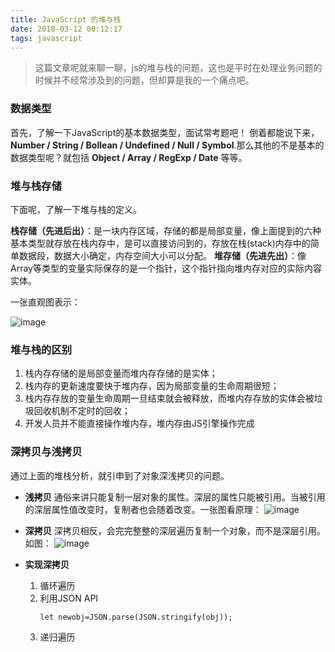 ```yaml
---
title: JavaScript 的堆与栈
date: 2018-03-12 00:12:17
tags: javascript
---
```

>这篇文章呢就来聊一聊，js的堆与栈的问题，这也是平时在处理业务问题的时候并不经常涉及到的问题，但却算是我的一个痛点吧。

### 数据类型

首先，了解一下JavaScript的基本数据类型，面试常考题吧！ 倒着都能说下来，**Number / String / Bollean / Undefined / Null / Symbol**.那么其他的不是基本的数据类型呢？就包括 **Object / Array / RegExp / Date** 等等。

### 堆与栈存储
下面呢，了解一下堆与栈的定义。

**栈存储（先进后出）**：是一块内存区域，存储的都是局部变量，像上面提到的六种基本类型就存放在栈内存中，是可以直接访问到的，存放在栈(stack)内存中的简单数据段，数据大小确定，内存空间大小可以分配。
**堆存储（先进先出）**：像Array等类型的变量实际保存的是一个指针，这个指针指向堆内存对应的实际内容实体。

  一张直观图表示：

![image](http://wx4.sinaimg.cn/mw690/a73bc6a1ly1fq8s7oymrjj212e0lqdho.jpg)

### 堆与栈的区别

 1. 栈内存存储的是局部变量而堆内存存储的是实体；
 2. 栈内存的更新速度要快于堆内存，因为局部变量的生命周期很短；
 3. 栈内存存放的变量生命周期一旦结束就会被释放，而堆内存存放的实体会被垃圾回收机制不定时的回收；
 4. 开发人员并不能直接操作堆内存，堆内存由JS引擎操作完成

### 深拷贝与浅拷贝
 通过上面的堆栈分析，就引申到了对象深浅拷贝的问题。
 - **浅拷贝**
通俗来讲只能复制一层对象的属性。深层的属性只能被引用。当被引用的深层属性值改变时，复制者也会随着改变。一张图看原理：
![image](http://wx4.sinaimg.cn/mw690/a73bc6a1ly1fq8t5rivvmj20gf075weq.jpg)
 - **深拷贝**
 深拷贝相反，会完完整整的深层遍历复制一个对象，而不是深层引用。如图：
![image](http://wx2.sinaimg.cn/mw690/a73bc6a1ly1fq8t5rz7uuj20g906wmxe.jpg)

 - **实现深拷贝**
	 1. 循环遍历
	 2. 利用JSON API
		 ```
		let newobj=JSON.parse(JSON.stringify(obj));
		```
	 3. 递归遍历

